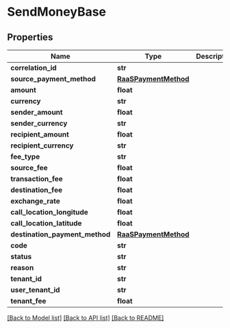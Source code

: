 # SendMoneyBase


## Properties
Name | Type | Description | Notes
------------ | ------------- | ------------- | -------------
**correlation_id** | **str** |  | 
**source_payment_method** | [**RaaSPaymentMethod**](RaaSPaymentMethod.md) |  | 
**amount** | **float** |  | 
**currency** | **str** |  | 
**sender_amount** | **float** |  | 
**sender_currency** | **str** |  | 
**recipient_amount** | **float** |  | 
**recipient_currency** | **str** |  | 
**fee_type** | **str** |  | 
**source_fee** | **float** |  | 
**transaction_fee** | **float** |  | 
**destination_fee** | **float** |  | 
**exchange_rate** | **float** |  | 
**call_location_longitude** | **float** |  | 
**call_location_latitude** | **float** |  | 
**destination_payment_method** | [**RaaSPaymentMethod**](RaaSPaymentMethod.md) |  | [optional] 
**code** | **str** |  | [optional] 
**status** | **str** |  | [optional] 
**reason** | **str** |  | [optional] 
**tenant_id** | **str** |  | [optional] 
**user_tenant_id** | **str** |  | [optional] 
**tenant_fee** | **float** |  | [optional] 

[[Back to Model list]](../README.md#documentation-for-models) [[Back to API list]](../README.md#documentation-for-api-endpoints) [[Back to README]](../README.md)


